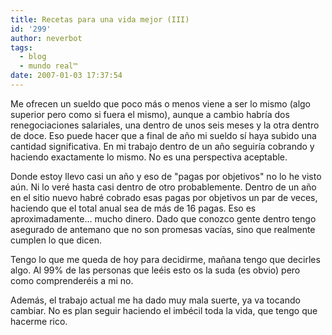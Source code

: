 ```yaml
---
title: Recetas para una vida mejor (III)
id: '299'
author: neverbot
tags:
  - blog
  - mundo real™
date: 2007-01-03 17:37:54
---
```


Me ofrecen un sueldo que poco más o menos viene a ser lo mismo (algo superior pero como si fuera el mismo), aunque a cambio habría dos renegociaciones salariales, una dentro de unos seis meses y la otra dentro de doce. Eso puede hacer que a final de año mi sueldo sí haya subido una cantidad significativa. En mi trabajo dentro de un año seguiría cobrando y haciendo exactamente lo mismo. No es una perspectiva aceptable.

Donde estoy llevo casi un año y eso de "pagas por objetivos" no lo he visto aún. Ni lo veré hasta casi dentro de otro probablemente. Dentro de un año en el sitio nuevo habré cobrado esas pagas por objetivos un par de veces, haciendo que el total anual sea de más de 16 pagas. Eso es aproximadamente... mucho dinero. Dado que conozco gente dentro tengo asegurado de antemano que no son promesas vacías, sino que realmente cumplen lo que dicen.

Tengo lo que me queda de hoy para decidirme, mañana tengo que decirles algo. Al 99% de las personas que leéis esto os la suda (es obvio) pero como comprenderéis a mi no.

Además, el trabajo actual me ha dado muy mala suerte, ya va tocando cambiar. No es plan seguir haciendo el imbécil toda la vida, que tengo que hacerme rico.